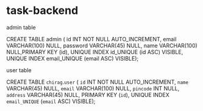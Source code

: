 # task-backend

admin table
<!-- 

CREATE TABLE `admin` (
  `id` INT NOT NULL AUTO_INCREMENT,
  `email` VARCHAR(100) NULL,
  `password` VARCHAR(45) NULL,
  PRIMARY KEY (`id`),
  UNIQUE INDEX `id_UNIQUE` (`id` ASC) VISIBLE,
  UNIQUE INDEX `email_UNIQUE` (`email` ASC) VISIBLE); -->
  
  
  
CREATE TABLE admin ( id INT NOT NULL AUTO_INCREMENT, email VARCHAR(100) NULL, password VARCHAR(45) NULL,  name VARCHAR(100) NULL,PRIMARY KEY (id), UNIQUE INDEX id_UNIQUE (id ASC) VISIBLE, UNIQUE INDEX email_UNIQUE (email ASC) VISIBLE);
  
  
  
  user table
  
  CREATE TABLE `chirag`.`user` (
  `id` INT NOT NULL AUTO_INCREMENT,
  `name` VARCHAR(45) NULL,
  `email` VARCHAR(100) NULL,
  `pincode` INT NULL,
  `address` VARCHAR(45) NULL,
  PRIMARY KEY (`id`),
  UNIQUE INDEX `email_UNIQUE` (`email` ASC) VISIBLE);

